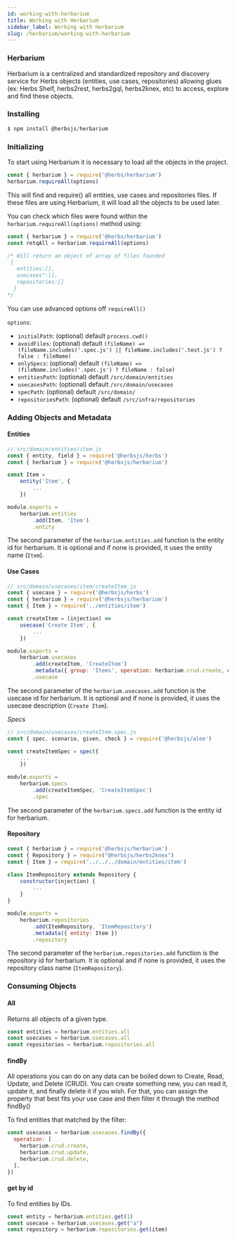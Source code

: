 ```yaml
---
id: working-with-herbarium
title: Working with Herbarium
sidebar_label: Working with Herbarium
slug: /herbarium/working-with-herbarium
---
```


### Herbarium

Herbarium is a centralized and standardized repository and discovery service for Herbs objects (entities, use cases, repositories) allowing glues (ex: Herbs Shelf, herbs2rest, herbs2gql, herbs2knex, etc) to access, explore and find these objects.

### Installing

```javascript
$ npm install @herbsjs/herbarium
```

### Initializing

To start using Herbarium it is necessary to load all the objects in the project.

```javascript
const { herbarium } = require('@herbs/herbarium')
herbarium.requireAll(options)
```

This will find and require() all entities, use cases and repositories files. If these files are using Herbarium, it will load all the objects to be used later.

You can check which files were found within the ```herbarium.requireAll(options)``` method using:

```javascript
const { herbarium } = require('@herbs/herbarium')
const retqAll = herbarium.requireAll(options)

/* Will return an object of array of files founded
 {
   entities:[],
   usecases":[],
   repositories:[]
  }
*/
```
 You can use advanced options off `requireAll()`

`options`:
- `initialPath`: (optional) default `process.cwd()`
- `avoidFiles`: (optional) default `(fileName) => (fileName.includes('.spec.js') || fileName.includes('.test.js') ? false : fileName)`
- `onlySpecs`: (optional) default `(fileName) => (fileName.includes('.spec.js') ? fileName : false)`
- `entitiesPath`: (optional) default `/src/domain/entities`
- `usecasesPath`: (optional) default `/src/domain/usecases`
- `specPath`: (optional) default `/src/domain/`
- `repositoriesPath`: (optional) default `/src/infra/repositories`

### Adding Objects and Metadata

#### Entities

```javascript
// src/domain/entities/item.js
const { entity, field } = require('@herbsjs/herbs')
const { herbarium } = require('@herbsjs/herbarium')

const Item =
    entity('Item', {
        ...
    })

module.exports =
    herbarium.entities
        .add(Item, 'Item')
        .entity
```

The second parameter of the `herbarium.entities.add` function is the entity id for herbarium. It is optional and if none is provided, it uses the entity name (`Item`).

#### Use Cases

```javascript
// src/domain/usecases/item/createItem.js
const { usecase } = require('@herbsjs/herbs')
const { herbarium } = require('@herbsjs/herbarium')
const { Item } = require('../entities/item')

const createItem = (injection) =>
    usecase('Create Item', {
        ...
    })

module.exports =
    herbarium.usecases
        .add(createItem, 'CreateItem')
        .metadata({ group: 'Items', operation: herbarium.crud.create, entity: Item })
        .usecase
```

The second parameter of the `herbarium.usecases.add` function is the usecase id for herbarium. It is optional and if none is provided, it uses the usecase description (`Create Item`).

*Specs*

```javascript
// src/domain/usecases/createItem.spec.js
const { spec, scenario, given, check } = require('@herbsjs/aloe')

const createItemSpec = spec({ 
    ...
    })

module.exports =
    herbarium.specs
        .add(createItemSpec, 'CreateItemSpec')
        .spec
```

The second parameter of the `herbarium.specs.add` function is the entity id for herbarium.

 #### Repository

```javascript
const { herbarium } = require('@herbsjs/herbarium')
const { Repository } = require("@herbsjs/herbs2knex")
const { Item } = require('../../../domain/entities/item')

class ItemRepository extends Repository {
    constructor(injection) {
        ...
    }
}

module.exports =
    herbarium.repositories
        .add(ItemRepository, 'ItemRepository')
        .metadata({ entity: Item })
        .repository
```

The second parameter of the `herbarium.repositories.add` function is the repository id for herbarium. It is optional and if none is provided, it uses the repository class name (`ItemRepository`).

### Consuming Objects

#### All

Returns all objects of a given type.

```javascript
const entities = herbarium.entities.all
const usecases = herbarium.usecases.all
const repositories = herbarium.repositories.all
```

#### findBy

All operations you can do on any data can be boiled down to Create, Read, Update, and Delete (CRUD). You can create something new, you can read it, update it, and finally delete it if you wish. For that, you can assign the property that best fits your use case and then filter it through the method findBy()

To find entities that matched by the filter:

```javascript
const usecases = herbarium.usecases.findBy({
  operation: [
    herbarium.crud.create,
    herbarium.crud.update,
    herbarium.crud.delete,
  ],
})
```

#### get by id

To find entities by IDs.

```javascript
const entity = herbarium.entities.get(1)
const usecase = herbarium.usecases.get("a")
const repository = herbarium.repositories.get(item)
```
